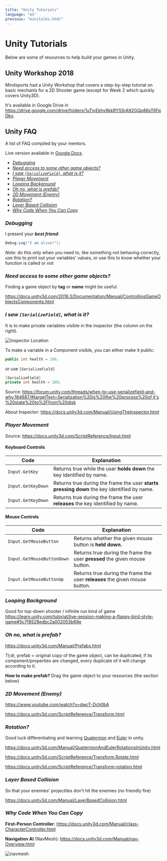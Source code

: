 ```yaml
---
title: "Unity Tutorials"
language: "en"
previous: "minitalks.html"
---
```


# Unity Tutorials

Below are some of resources to help build your games in Unity.

## Unity Workshop 2018

Mindsports had a Unity Workshop that covers a step-by-step tutorial on basic mechanis for a 2D Shooter game (except for Week 2 which quickly covers Unity3D).

It's available in Google Drive in https://drive.google.com/drive/folders/1uTiyEkhv9kkRYSSrA92GQp86sT6FpDko.

## Unity FAQ

A list of FAQ compiled by your mentors.

Live version available in [Google Docs](https://docs.google.com/document/d/1IGY36hnK-_QpNHj6nkQM8WFvR3IMH_tRRrAAK2Zu1Lg/).

* [_Debugging_](#debugging) 
* [_Need access to some other game objects?_](#need-access-to-some-other-game-objects) 
* [_I saw `[SerializeField]`, what is it?_](#i-saw-serializefield-what-is-it)
* [_Player Movement_](#player-movement)
* [_Looping Background_](#looping-background)
* [_Oh no, what is prefab?_](#oh-no-what-is-prefab)
* [_2D Movement (Enemy)_](#2d-movement-enemy)
* [_Rotation?_](#rotation)
* [_Layer Based Collision_](#layer-based-collision)
* [_Why Code When You Can Copy_](#why-code-when-you-can-copy)


### _Debugging_

I present your _**best friend**_:


```c#
Debug.Log("I am alive!");
```
_Note_: do this only when you need to, like something not behaving correctly, use this to print out your variables' values, or use this to know whether your function is called or not

### _Need access to some other game objects?_

Finding a game object by **tag** or **name** might be useful.

https://docs.unity3d.com/2019.3/Documentation/Manual/ControllingGameObjectsComponents.html

### _I saw `[SerializeField]`, what is it?_

It is to make private variables visible in the inspector (the column on the right).

![Inspector Location](https://docs.unity3d.com/uploads/Main/InspectorWindowCallout.jpg)

To make a variable in a Component visible, you can either make it public:
```c#
public int health = 100;
```
or use `[SerializeField]`
```c#
[SerializeField]
private int health = 100;
```

Source: https://forum.unity.com/threads/when-to-use-serializefield-and-why.184687/#targetText=Serialization%20is%20the%20process%20of,it's%20state%20to%2Ffrom%20disk

About Inspector: https://docs.unity3d.com/Manual/UsingTheInspector.html

### _Player Movement_

Source: https://docs.unity3d.com/ScriptReference/Input.html

#### Keyboard Controls

|Code|Explanation|
|-|-|
|`Input.GetKey` |Returns true while the user **holds down** the key identified by name. |
|`Input.GetKeyDown`|Returns true during the frame the user **starts pressing down** the key identified by name.|
|`Input.GetKeyDown`|Returns true during the frame the user **releases** the key identified by name.|


#### Mouse Controls

|Code|Explanation|
|-|-|
|`Input.GetMouseButton`|Returns whether the given mouse button is **held down.**|
|`Input.GetMouseButtonDown`|Returns true during the frame the user **pressed** the given mouse button.|
|`Input.GetMouseButtonUp`|Returns true during the frame the user **releases** the given mouse button.|

### _Looping Background_

Good for top-down shooter / infinite run kind of game
https://learn.unity.com/tutorial/live-session-making-a-flappy-bird-style-game#5c7f8528edbc2a002053b69e


### _Oh no, what is prefab?_

https://docs.unity3d.com/Manual/Prefabs.html

Tl;dr, prefab = original copy of the game object, can be duplicated, if its component/properties are changed, every duplicate of it will change according to it.

**How to make prefab?** Drag the game object to your resources (the section below)

### _2D Movement (Enemy)_

https://www.youtube.com/watch?v=dwcT-Dch0bA

https://docs.unity3d.com/ScriptReference/Transform.html


### _Rotation?_

Good luck differentiating and learning [Quaternion](https://en.wikipedia.org/wiki/Quaternion) and [Euler](https://en.wikipedia.org/wiki/Euler_angles) in unity.

https://docs.unity3d.com/Manual/QuaternionAndEulerRotationsInUnity.html

https://docs.unity3d.com/ScriptReference/Transform.Rotate.html

https://docs.unity3d.com/ScriptReference/Transform-rotation.html

### _Layer Based Collision_

So that your enemies’ projectiles don’t hit the enemies (no friendly fire)

https://docs.unity3d.com/Manual/LayerBasedCollision.html

### _Why Code When You Can Copy_

**First-Person Controller**: https://docs.unity3d.com/Manual/class-CharacterController.html

**Navigation AI** (NavMesh): https://docs.unity3d.com/Manual/nav-Overview.html

![navmesh](https://docs.unity3d.com/uploads/Main/NavMeshAgentSetup.svg)
